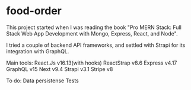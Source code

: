 # food-order

This project started when I was reading the book "Pro MERN Stack: Full Stack Web App Development with Mongo, Express, React, and Node".

I tried a couple of backend API frameworks, and settled with Strapi for its integration with GraphQL.

Main tools:
  React.Js v16.13(with hooks)
  ReactStrap v8.6
  Express v4.17
  GraphQL v15
  Next v9.4
  Strapi v3.1
  Stripe v8
  
To do:
  Data persistense
  Tests
